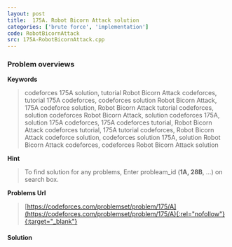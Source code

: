 ```yaml
---
layout: post
title:  175A. Robot Bicorn Attack solution
categories: ['brute force', 'implementation']
code: RobotBicornAttack
src: 175A-RobotBicornAttack.cpp
---
```

### **Problem overviews**

**Keywords**
> codeforces 175A solution, tutorial Robot Bicorn Attack codeforces, tutorial 175A codeforces, codeforces solution Robot Bicorn Attack, 175A codeforce solution, Robot Bicorn Attack tutorial codeforces, solution codeforces Robot Bicorn Attack, solution codeforces 175A, solution 175A codeforces, 175A codeforces tutorial, Robot Bicorn Attack codeforces tutorial, 175A tutorial codeforces, Robot Bicorn Attack codeforce solution, codeforces solution 175A, solution Robot Bicorn Attack codeforces, codeforces Robot Bicorn Attack solution

**Hint**
> To find solution for any problems, Enter probleam_id (**1A, 28B**, ...) on search box. 

**Problems Url**
> [https://codeforces.com/problemset/problem/175/A](https://codeforces.com/problemset/problem/175/A){:rel="nofollow"}{:target="_blank"}

#### **Solution**



